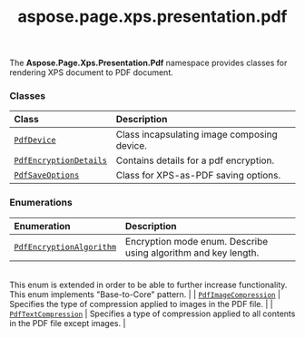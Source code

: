 ﻿---
title: aspose.page.xps.presentation.pdf
second_title: Aspose.Page for Python via .NET API References
description: 
type: docs
weight: 10
url: /python-net/aspose.page.xps.presentation.pdf/
is_root: false
---

The **Aspose.Page.Xps.Presentation.Pdf**  namespace provides classes for rendering XPS
document to PDF document.

### Classes
| Class | Description |
| :- | :- |
| [`PdfDevice`](/page/python-net/aspose.page.xps.presentation.pdf/pdfdevice) | Class incapsulating image composing device. |
| [`PdfEncryptionDetails`](/page/python-net/aspose.page.xps.presentation.pdf/pdfencryptiondetails) | Contains details for a pdf encryption. |
| [`PdfSaveOptions`](/page/python-net/aspose.page.xps.presentation.pdf/pdfsaveoptions) | Class for XPS-as-PDF saving options. |


### Enumerations
| Enumeration | Description |
| :- | :- |
| [`PdfEncryptionAlgorithm`](/page/python-net/aspose.page.xps.presentation.pdf/pdfencryptionalgorithm) | Encryption mode enum. Describe using algorithm and key length.<br/>This enum is extended in order to be able to further increase functionality.<br/>This enum implements "Base-to-Core" pattern. |
| [`PdfImageCompression`](/page/python-net/aspose.page.xps.presentation.pdf/pdfimagecompression) | Specifies the type of compression applied to images in the PDF file. |
| [`PdfTextCompression`](/page/python-net/aspose.page.xps.presentation.pdf/pdftextcompression) | Specifies a type of compression applied to all contents in the PDF file except images. |


